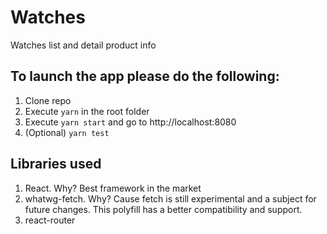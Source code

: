 # Watches

Watches list and detail product info

## To launch the app please do the following:

1. Clone repo
2. Execute `yarn` in the root folder
3. Execute `yarn start` and go to http://localhost:8080
4. (Optional) `yarn test`

## Libraries used

1. React. Why? Best framework in the market
2. whatwg-fetch. Why? Cause fetch is still experimental and a subject for future changes. This polyfill has a better compatibility and support.
3. react-router
